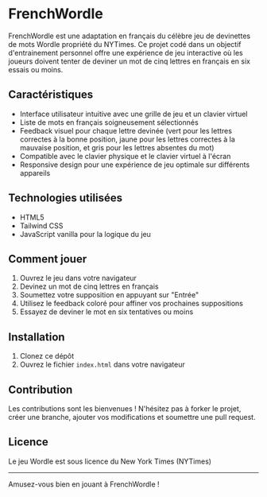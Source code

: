 # FrenchWordle

FrenchWordle est une adaptation en français du célèbre jeu de devinettes de mots Wordle propriété du NYTimes. 
Ce projet codé dans un objectif d'entrainement personnel offre une expérience de jeu interactive où les joueurs doivent tenter de deviner un mot de cinq lettres en français en six essais ou moins.

## Caractéristiques

- Interface utilisateur intuitive avec une grille de jeu et un clavier virtuel
- Liste de mots en français soigneusement sélectionnés
- Feedback visuel pour chaque lettre devinée (vert pour les lettres correctes à la bonne position, jaune pour les lettres correctes à la mauvaise position, et gris pour les lettres absentes du mot)
- Compatible avec le clavier physique et le clavier virtuel à l'écran
- Responsive design pour une expérience de jeu optimale sur différents appareils

## Technologies utilisées

- HTML5
- Tailwind CSS 
- JavaScript vanilla pour la logique du jeu

## Comment jouer

1. Ouvrez le jeu dans votre navigateur
2. Devinez un mot de cinq lettres en français
3. Soumettez votre supposition en appuyant sur "Entrée"
4. Utilisez le feedback coloré pour affiner vos prochaines suppositions
5. Essayez de deviner le mot en six tentatives ou moins

## Installation

1. Clonez ce dépôt
2. Ouvrez le fichier `index.html` dans votre navigateur

## Contribution

Les contributions sont les bienvenues ! N'hésitez pas à forker le projet, créer une branche, ajouter vos modifications et soumettre une pull request.

## Licence

Le jeu Wordle est sous licence du New York Times (NYTimes)

---

Amusez-vous bien en jouant à FrenchWordle !
